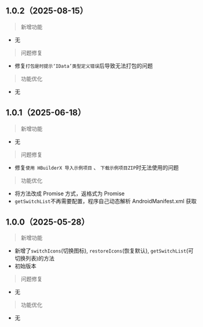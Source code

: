 ## 1.0.2（2025-08-15）
> 新增功能

- 无

> 问题修复

- 修复`打包是时提示‘IData’类型定义错误`后导致无法打包的问题

> 功能优化

- 无
## 1.0.1（2025-06-18）
> 新增功能

- 无

> 问题修复

- 修复`使用 HBuilderX 导入示例项目`	、	`下载示例项目ZIP`时无法使用的问题

> 功能优化

- 将方法改成 Promise 方式，返格式为 Promise<IReturn>
- `getSwitchList`不再需要配置，程序自己动态解析 AndroidManifest.xml 获取
## 1.0.0（2025-05-28）

> 新增功能

- 新增了`switchIcons`(切换图标), `restoreIcons`(恢复默认), `getSwitchList`(可切换列表)的方法
- 初始版本

> 问题修复

- 无

> 功能优化

- 无
